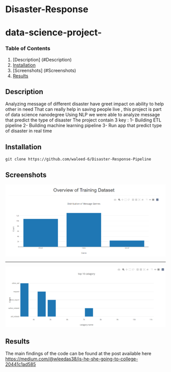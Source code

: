 # Disaster-Response

# data-science-project-

### Table of Contents

1. [Description] (#Description)
2. [Installation](#installation)
3. [Screenshots] (#Screenshots)
4. [Results](#results)


## Description <a name="Description"></a>

Analyzing message of different disaster have greet impact on ability to help other in need 
That can really help  in saving people live , this project is part of data science nanodegree 
Using NLP we were able to analyze message that predict the type of disaster 
The project contain 3 key :
1-	Building ETL pipeline 
2-	Building machine learning pipeline 
3-	Run app that predict type of disaster in real time 


## Installation <a name="installation"></a>

```
git clone https://github.com/waleed-6/Disaster-Response-Pipeline
```

## Screenshots<a name="Screenshots"></a>
![alt text](https://github.com/waleed-6/Disaster-Response-Pipeline/blob/main/Screenshots/Screenshot%201.png)

-------------------------------
![alt text](https://github.com/waleed-6/Disaster-Response-Pipeline/blob/main/Screenshots/Screenshot%202.png)



## Results<a name="results"></a>

The main findings of the code can be found at the post available here https://medium.com/@wleedas38/is-he-she-going-to-college-20441c1ad585


